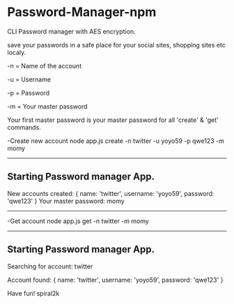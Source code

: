 # Password-Manager-npm

CLI Password manager with AES encryption.

save your passwords in a safe place for your social sites, shopping sites etc localy.


-n = Name of the account

-u = Username

-p = Password

-m = Your master password


Your first master password is your master password for all 'create' & 'get' commands. 

-Create new account
node app.js create -n twitter -u yoyo59 -p qwe123 -m momy

--------------------------------
Starting Password manager App.
--------------------------------

New accounts created:  { name: 'twitter', username: 'yoyo59', password: 'qwe123' }
Your master password:  momy

--------------------------------------------------------------------------------------------------------------

-Get account
node app.js get -n twitter -m momy


--------------------------------
Starting Password manager App.
--------------------------------

Searching for account:  twitter

Account found:
{ name: 'twitter', username: 'yoyo59', password: 'qwe123' }


Have fun!
spiral2k

